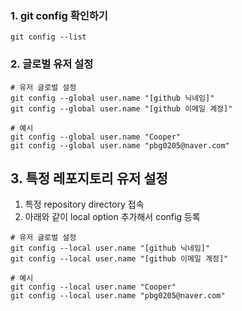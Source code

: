 
### 1. git config 확인하기

```shell
git config --list
```

### 2. 글로벌 유저 설정

```shell
# 유저 글로벌 설정
git config --global user.name "[github 닉네임]"
git config --global user.name "[github 이메일 계정]"

# 예시
git config --global user.name "Cooper"
git config --global user.name "pbg0205@naver.com"

```

## 3. 특정 레포지토리 유저 설정

1. 특정 repository directory 접속
2. 아래와 같이 local option 추가해서 config 등록

```shell
# 유저 글로벌 설정
git config --local user.name "[github 닉네임]"
git config --local user.name "[github 이메일 계정]"

# 예시
git config --local user.name "Cooper"
git config --local user.name "pbg0205@naver.com"

```